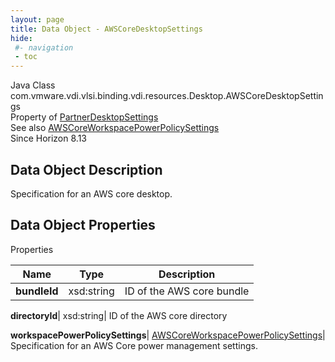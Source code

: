 ```yaml
---
layout: page
title: Data Object - AWSCoreDesktopSettings
hide:
 #- navigation
 - toc
---
```






Java Class
    com.vmware.vdi.vlsi.binding.vdi.resources.Desktop.AWSCoreDesktopSettings  
Property of
     [PartnerDesktopSettings](vdi.resources.Desktop.PartnerDesktopSettings.md#field_detail)  
See also
     [AWSCoreWorkspacePowerPolicySettings](vdi.resources.Desktop.AWSCoreWorkspacePowerPolicySettings.md)  
Since 
    Horizon 8.13

## Data Object Description 

Specification for an AWS core desktop. 

## Data Object Properties

Properties

Name |  Type |  Description   
---|---|---  
**bundleId**|  xsd:string|  ID of the AWS core bundle   
  
**directoryId**|  xsd:string|  ID of the AWS core directory   
  
**workspacePowerPolicySettings**| [AWSCoreWorkspacePowerPolicySettings](vdi.resources.Desktop.AWSCoreWorkspacePowerPolicySettings.md)|  Specification for an AWS Core power management settings.   
  
  

  

